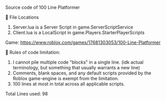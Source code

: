 Source code of 100 Line Platformer

📁 File Locations
1. Server.lua is a Server Script in game.ServerScriptService
2. Client.lua is a LocalScript in game.Players.StarterPlayerScripts

Game: https://www.roblox.com/games/17681303053/100-Line-Platformer

📜 Rules of code limitation:
1. I cannot pile multiple code "blocks" in a single line. (idk actual terminology, but something that usually warrants a new line)
2. Comments, blank spaces, and any default scripts provided by the Roblox game-engine is exempt from the limitation.
3. 100 lines at most in total across all applicable scripts.

Total Lines used: 98
